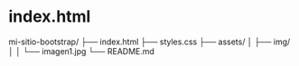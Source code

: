 # index.html
mi-sitio-bootstrap/ ├── index.html ├── styles.css ├── assets/ │   ├── img/ │   │   └── imagen1.jpg └── README.md
